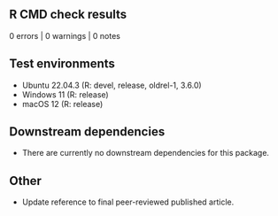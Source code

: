 ## R CMD check results

0 errors | 0 warnings | 0 notes

## Test environments

* Ubuntu 22.04.3 (R: devel, release, oldrel-1, 3.6.0)
* Windows 11 (R: release)
* macOS 12 (R: release)

## Downstream dependencies

* There are currently no downstream dependencies for this package.

## Other

* Update reference to final peer-reviewed published article.
